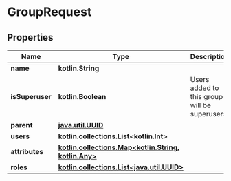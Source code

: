 
# GroupRequest

## Properties
Name | Type | Description | Notes
------------ | ------------- | ------------- | -------------
**name** | **kotlin.String** |  | 
**isSuperuser** | **kotlin.Boolean** | Users added to this group will be superusers. |  [optional]
**parent** | [**java.util.UUID**](java.util.UUID.md) |  |  [optional]
**users** | **kotlin.collections.List&lt;kotlin.Int&gt;** |  |  [optional]
**attributes** | [**kotlin.collections.Map&lt;kotlin.String, kotlin.Any&gt;**](kotlin.Any.md) |  |  [optional]
**roles** | [**kotlin.collections.List&lt;java.util.UUID&gt;**](java.util.UUID.md) |  |  [optional]



